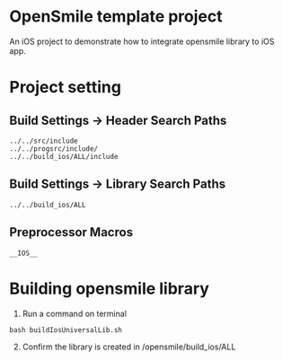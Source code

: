 # OpenSmile template project
An iOS project to demonstrate how to integrate opensmile library to iOS app.

# Project setting
## Build Settings -> Header Search Paths
```
../../src/include
../../progsrc/include/
../../build_ios/ALL/include
```
## Build Settings -> Library Search Paths
```
../../build_ios/ALL
```

## Preprocessor Macros
```
__IOS__
```

# Building opensmile library
1. Run a command on terminal
```
bash buildIosUniversalLib.sh
```
2. Confirm the library is created in /opensmile/build_ios/ALL


